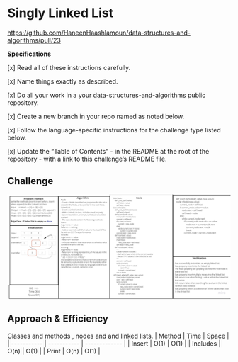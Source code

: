 # Singly Linked List
<!-- Short summary or background information -->
https://github.com/HaneenHaashlamoun/data-structures-and-algorithms/pull/23

**Specifications**

[x] Read all of these instructions carefully.

[x] Name things exactly as described.

[x] Do all your work in a your data-structures-and-algorithms public repository.

[x] Create a new branch in your repo named as noted below.

[x] Follow the language-specific instructions for the challenge type listed below.

[x] Update the “Table of Contents” - in the README at the root of the repository - with a link to this challenge’s README file.

## Challenge
<!-- Description of the challenge -->
![x](Linked_List_Insertion.jpg)


## Approach & Efficiency
<!-- What approach did you take? Why? What is the Big O space/time for this approach? -->
Classes and methods , nodes and and linked lists.
| Method | Time | Space |
| ----------- | ----------- | ------------- |
| Insert | O(1) | O(1) |
| Includes | O(n) | O(1) |
| Print | O(n) | O(1) |
